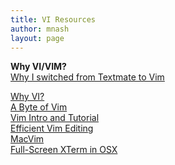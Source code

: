 ```yaml
---
title: VI Resources
author: mnash
layout: page
---
```

**Why VI/VIM?**  
[Why I switched from Textmate to Vim][1]

[Why VI?][2]  
[A Byte of Vim][3]  
[Vim Intro and Tutorial][4]  
[Efficient Vim Editing][5]  
[MacVim][6]  
[Full-Screen XTerm in OSX][7]

 [1]: http://www.benrady.com/2009/12/why-i-switched-from-textmate-to-vim.html
 [2]: http://www.viemu.com/a-why-vi-vim.html
 [3]: http://www.swaroopch.com/notes/Vim
 [4]: http://blog.interlinked.org/tutorials/vim_tutorial.html
 [5]: http://jmcpherson.org/editing.html
 [6]: http://code.google.com/p/macvim/
 [7]: http://www.hccp.org/full-screen-xterm.html